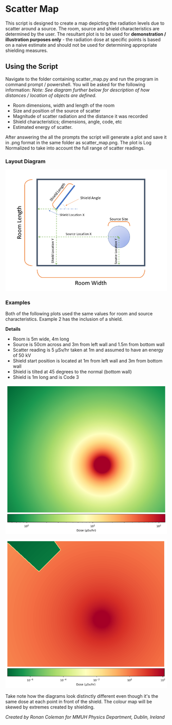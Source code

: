 # Scatter Map

This script is designed to create a map depicting the radiation levels due to scatter around a source.
The room, source and shield characteristics are determined by the user.
The resultant plot is to be used for **demonstration / illustration purposes only** - the radiation dose at specific points is based on a naive estimate and should not be used for determining appropriate shielding measures.

## Using the Script

Navigate to the folder containing scatter_map.py and run the program in command prompt / powershell. You will be asked for the following information:
_Note: See diagram further below for description of how distances / location of objects are defined._

* Room dimensions, width and length of the room
* Size and position of the source of scatter
* Magnitude of scatter radiation and the distance it was recorded
* Shield characteristics; dimensions, angle, code, etc
* Estimated energy of scatter.

After answering the all the prompts the script will generate a plot and save it in .png format in the same folder as scatter_map.png.
The plot is Log Normalized to take into account the full range of scatter readings.

### Layout Diagram

![Layout Diagram for Scatter Map](https://github.com/colemaro/scatter_map/blob/main/layout_diagram.png)

### Examples

Both of the following plots used the same values for room and source characteristics. 
Example 2 has the inclusion of a shield.

**Details**
* Room is 5m wide, 4m long
* Source is 50cm across and 3m from left wall and 1.5m from bottom wall
* Scatter reading is 5 µSv/hr taken at 1m and assumed to have an energy of 50 kV
* Shield start position is located at 1m from left wall and 3m from bottom wall
* Shield is tilted at 45 degrees to the normal (bottom wall)
* Shield is 1m long and is Code 3

![Example 1](https://github.com/colemaro/scatter_map/blob/main/examples/example1_noshield.png)

![Example_2](https://github.com/colemaro/scatter_map/blob/main/examples/example2_shield.png)

Take note how the diagrams look distinctly different even though it's the same dose at each point in front of the shield.
The colour map will be skewed by extremes created by shielding. 

_Created by Ronan Coleman for MMUH Physics Department, Dublin, Ireland_
